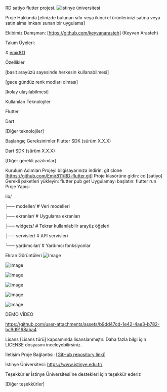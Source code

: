 RD satiyo flutter projesi.
![istinye üniversitesi](https://www.unitededucation.com/linklogoch/istinye-university-logo.png)






Proje Hakkında
[elinizde bulunan sıfır veya ikinci el ürünlerinizi satma veya satın alma imkanı sunan bir uygulama]

Ekibimiz
Danışman:
[https://github.com/keyvanarasteh] (Keyvan Arasteh)

Takım Üyeleri:

X [emir811](https://github.com/Emir811)

Özellikler

[basit arayüzü sayesinde herkesin kullanabilmesi]

[gece gündüz renk modları olması]

[kolay ulaşılabilmesi]

Kullanılan Teknolojiler

Flutter

Dart

[Diğer teknolojiler]

Başlangıç
Gereksinimler
Flutter SDK (sürüm X.X.X)

Dart SDK (sürüm X.X.X)

[Diğer gerekli yazılımlar]

Kurulum Adımları
Projeyi bilgisayarınıza indirin:
git  clone [https://github.com/Emir811/RD-flutter.git]
Proje klasörüne gidin:
cd [satiyo]
Gerekli paketleri yükleyin:
flutter  pub  get
Uygulamayı başlatın:
flutter  run
Proje Yapısı

lib/

├── modeller/ # Veri modelleri

├── ekranlar/ # Uygulama ekranları

├── widgets/ # Tekrar kullanılabilir arayüz öğeleri

├── servisler/ # API servisleri

└── yardımcılar/ # Yardımcı fonksiyonlar

Ekran Görüntüleri
![Image](https://github.com/user-attachments/assets/7c14d135-535b-4bca-8ff6-dfe5ed4fb921)

![Image](https://github.com/user-attachments/assets/d698704c-21b5-4bdb-9374-d09b3e34a2ee)

![Image](https://github.com/user-attachments/assets/9e409c02-3856-495f-bdb9-f00d96fc7b4d)

![Image](https://github.com/user-attachments/assets/77a0d0f7-8704-4984-8828-95a050a19f2b)

![Image](https://github.com/user-attachments/assets/78fd3535-3085-4f8e-a6b6-fcc6097e8f13)

![Image](https://github.com/user-attachments/assets/94453a88-0119-4f5e-9d20-d027f5206236)


DEMO VİDEO 

https://github.com/user-attachments/assets/b9dd47cd-1e42-4ae3-b782-bc9d9168aba4

Lisans
[Lisans türü] kapsamında lisanslanmıştır. Daha fazla bilgi için LICENSE dosyasını inceleyebilirsiniz.

İletişim
Proje Bağlantısı: [[GitHub repository linki](https://github.com/Emir811/RD-flutter)]

İstinye Üniversitesi: https://www.istinye.edu.tr/

Teşekkürler
İstinye Üniversitesi'ne destekleri için teşekkür ederiz

[Diğer teşekkürler]
